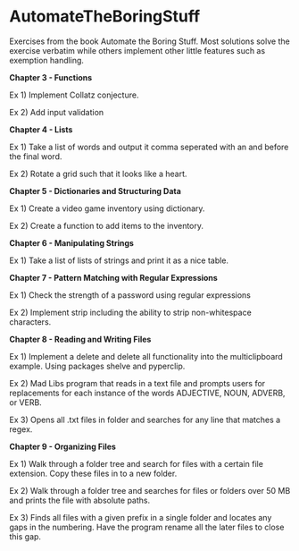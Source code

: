 # AutomateTheBoringStuff
Exercises from the book Automate the Boring Stuff. Most solutions solve the exercise verbatim while others implement other little features such as exemption handling.

**Chapter 3 - Functions**

Ex 1) Implement Collatz conjecture.

Ex 2) Add input validation

**Chapter 4 - Lists**

Ex 1) Take a list of words and output it comma seperated with an and before the final word.

Ex 2) Rotate a grid such that it looks like a heart.

**Chapter 5 - Dictionaries and Structuring Data**

Ex 1) Create a video game inventory using dictionary.

Ex 2) Create a function to add items to the inventory.

**Chapter 6 - Manipulating Strings**

Ex 1) Take a list of lists of strings and print it as a nice table.

**Chapter 7 - Pattern Matching with Regular Expressions**

Ex 1) Check the strength of a password using regular expressions

Ex 2) Implement strip including the ability to strip non-whitespace characters.

**Chapter 8 - Reading and Writing Files**

Ex 1) Implement a delete and delete all functionality into the multiclipboard example. Using packages shelve and pyperclip.

Ex 2) Mad Libs program that reads in a text file and prompts users for replacements for each instance of the words ADJECTIVE, NOUN, ADVERB, or VERB.

Ex 3) Opens all .txt files in folder and searches for any line that matches a regex.

**Chapter 9 - Organizing Files**

Ex 1) Walk through a folder tree and search for files with a certain file extension. Copy these files in to a new folder.

Ex 2) Walk through a folder tree and searches for files or folders over 50 MB and prints the file with absolute paths.

Ex 3) Finds all files with a given prefix in a single folder and locates any gaps in the numbering. Have the program rename all the later files to close this gap.
